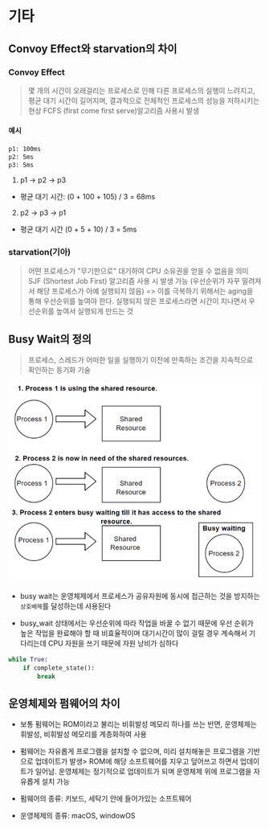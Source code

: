 # 기타

## Convoy Effect와 starvation의 차이

### Convoy Effect

> 몇 개의 시간이 오래걸리는 프로세스로 인해 다른 프로세스의 실행이 느려지고, 평균 대기 시간이 길어지며, 결과적으로 전체적인 프로세스의 성능을 저하시키는 현상
> FCFS (first come first serve)알고리즘 사용시 발생

#### 예시

```
p1: 100ms
p2: 5ms
p3: 5ms
```

1. p1 -> p2 -> p3

- 평균 대기 시간: (0 + 100 + 105) / 3 = 68ms

2. p2 -> p3 -> p1

- 평균 대기 시간 (0 + 5 + 10) / 3 = 5ms

### starvation(기아)

> 어떤 프로세스가 "무기한으로" 대기하여 CPU 소유권을 얻을 수 없음을 의미
> SJF (Shortest Job First) 알고리즘 사용 시 발생 가능 (우선순위가 자꾸 밀려져서 해당 프로세스가 아예 실행되지 않음) => 이를 극복하기 위해서는 aging을 통해 우선순위를 높여야 한다. 실행되지 않은 프로세스라면 시간이 지나면서 우선순위를 높여서 실행되게 만드는 것

## Busy Wait의 정의

> 프로세스, 스레드가 어떠한 일을 실행하기 이전에 만족하는 조건을 지속적으로 확인하는 동기화 기술

![Alt text](image.png)

- busy wait는 운영체제에서 프로세스가 공유자원에 동시에 접근하는 것을 방지하는 `상호배제`를 달성하는데 사용된다

- busy_wait 상태에서는 우선순위에 따라 작업을 바꿀 수 없기 때문에 우선 순위가 높은 작업을 완료해야 할 때 비효율적이며 대기시간이 많이 걸릴 경우 계속해서 기다리는데 CPU 자원을 쓰기 때문에 자원 낭비가 심하다

```py
while True:
    if complete_state():
        break
```

## 운영체제와 펌웨어의 차이

- 보통 펌웨어는 ROM이라고 불리는 비휘발성 메모리 하나를 쓰는 반면, 운영체제는 휘발성, 비휘발성 메모리를 계층화하여 사용

- 펌웨어는 자유롭게 프로그램을 설치할 수 없으며, 미리 설치해놓은 프로그램을 기반으로 업데이트가 발생> ROM에 해당 소프트웨어를 지우고 덮어쓰고 하면서 업데이트가 일어남. 운영체제는 정기적으로 업데이트가 되며 운영체제 위에 프로그램을 자유롭게 설치 가능

- 펌웨어의 종류: 키보드, 세탁기 안에 들어가있는 소프트웨어
- 운영체제의 종류: macOS, windowOS
